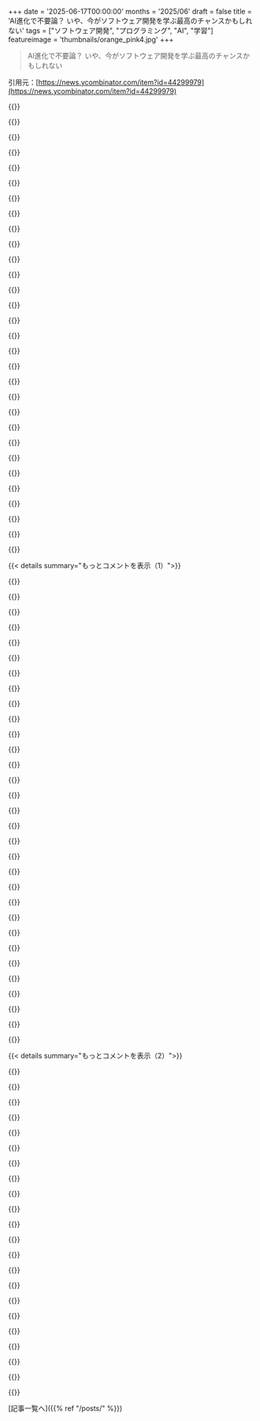 +++
date = '2025-06-17T00:00:00'
months = '2025/06'
draft = false
title = 'AI進化で不要論？ いや、今がソフトウェア開発を学ぶ最高のチャンスかもしれない'
tags = ["ソフトウェア開発", "プログラミング", "AI", "学習"]
featureimage = 'thumbnails/orange_pink4.jpg'
+++

> AI進化で不要論？ いや、今がソフトウェア開発を学ぶ最高のチャンスかもしれない

引用元：[https://news.ycombinator.com/item?id=44299979](https://news.ycombinator.com/item?id=44299979)




{{<matomeQuote body="”ボス、朗報です！非技術者でも英語でコード書けるツールを発明しました！これで高額な開発者を雇う必要がなくなりますね！”<br>”すごい、見せて！”<br>”はい、どうぞ。COBOLと名付けました。”" userName="psunavy03" createdAt="2025/06/17 17:07:05" color="#45d325">}}




{{<matomeQuote body="ブラボー！まさに私が感じてたことだけど、こんなにうまく表現できないな。多くの人は、技術の進歩が以前は不可能だった形で「パイ」を大きくするっていう事実を見落としてるんだ。<br>デジカメが普及したらみんな写真家になったけど、それは世界をより良くしただけだし、良い写真家もたくさん生まれたよね。YouTubeとクリエイティビティも同じ。コーディングとLLMも同じだよ。世界にはもっとたくさんのアプリとプログラマーが生まれるはずさ。" userName="bitpush" createdAt="2025/06/17 17:15:44" color="#ff5733">}}




{{<matomeQuote body="冗談でしょって思うけど、本当にそうなんだよね。きっとあなたも知ってると思うけど、SQLにも似たような主張があったんだ。「宣言的で、やりたいことを言えばコンピューターがやってくれる」って。これも英語で書くしね。" userName="glimshe" createdAt="2025/06/17 17:14:50" color="#38d3d3">}}




{{<matomeQuote body="前のものと比べたら、SQLははるかに使いやすくなったし、使える人もすごく増えたのは確かだよね。" userName="ako" createdAt="2025/06/17 17:37:31" color="">}}




{{<matomeQuote body="でも、ソフトウェア開発者はよくSQLに苦労して、ORMやpolarsみたいな分析APIを好んで使うんだよね。SQLが得意なのは大体プログラマーじゃなくて、データエンジニアとかDBA、アナリストなんだ。<br>もしかしたら、LLMで全部書いちゃう「Vibe coder」と、LLMを避ける「Real engineer」みたいな、似たような二極化が生まれるかもね。もうプログラマーがヘビーAIユーザーとAI懐疑派に分かれ始めて、その兆候が見えてるのかもしれない。" userName="noworriesnate" createdAt="2025/06/17 17:46:39" color="#ff33a1">}}




{{<matomeQuote body="＞ 世界にはもっとたくさんのアプリとプログラマーが生まれるはずさ。<br>これって、既存のプログラマーにとっては実は良くないことなんじゃないの？自分のスキルの価値が下がっちゃうって思わない？" userName="bluefirebrand" createdAt="2025/06/17 22:18:23" color="#38d3d3">}}




{{<matomeQuote body="＞ それは世界をより良くしただけだし、良い写真家もたくさん生まれたよね。<br>この「だけ」には異議があるな。良い写真から傑作まで写真の質の分布を想像してみて。デジカメへの移行で、あらゆる質の写真の量が爆発的に増えたんだ。オートフォーカスとか暗所性能向上、試行錯誤がめっちゃ速くなったおかげで、低～中くらいの質の写真のレベルも上がったし、息をのむような傑作写真の数も確実に増えた。" userName="munificent" createdAt="2025/06/17 18:49:35" color="#785bff">}}




{{<matomeQuote body="Claudeが私のブログをレビューしてくれた時にこの点を指摘してたんだけど、農場の機械化で役割がすごく専門的になったんだって。来年のコンバインハーベスターのCAD図面を編集する人は、厳密には農家じゃないかもしれないけど、それでも生計は農業から来てるんだよね。" userName="nathanfig" createdAt="2025/06/17 17:58:18" color="#ff5c5c">}}




{{<matomeQuote body="だいぶ前（1990年代）に聞いたんだけど、SQLの元々の意図は、オフィスの秘書が自分でクエリを書けるようにすることだったらしいよ。（これ本当かどうか、誰か検証してくれないかな。）" userName="dredmorbius" createdAt="2025/06/17 18:23:52" color="">}}




{{<matomeQuote body="今の状況では、そうだね。でもそれってチャンスでもあるんじゃない？<br>オンライン航空券予約が登場したとき、旅行代理店は displaced（置き換えられた）されたよね。その解決策は「オンライン予約サイトを止めて旅行代理店を守ろう」じゃないでしょ、それは非効率なシステムなんだから。" userName="bitpush" createdAt="2025/06/17 22:28:17" color="#ff5733">}}




{{<matomeQuote body="FORTRAN（FORmula TRANslator）も昔の「自動プログラミング」っていう”AI”プロジェクトだったんだよ。「1954年以前はほぼ全てのプログラミングが機械語かアセンブリ言語で行われてて、プログラマーは効率的なプログラムを作るには人間の創造性が必要な複雑で創造的な芸術だと考えてた」ってJohn Backusが言ってる（<br>https://dl.acm.org/doi/10.1145/800025.1198345）。IBMも「IBM 704が数学的な記号で問題を簡潔に受け取り、問題解決のための高速な704プログラムを自動的に生成できるような、大規模なプログラムセットになる」って仕様書に書いてる（<br>http://archive.computerhistory.org/resources/text/Fortran/10...）。歴史って面白いね。" userName="musicale" createdAt="2025/06/18 04:44:47" color="#785bff">}}




{{<matomeQuote body="今って1980年よりプログラマーの数ずっと多いのに、平均給料（インフレ調整後）は今の方がずっと高いんだよ。需要があるってことだよね。" userName="sarchertech" createdAt="2025/06/18 00:38:29" color="">}}




{{<matomeQuote body="そもそも、なんで全てのシステムが効率的である必要があるの？" userName="dijksterhuis" createdAt="2025/06/18 00:37:07" color="">}}




{{<matomeQuote body="Fortranはデバッグをなくすって約束したんだよね。俺、2015年にReactを関数型プログラミングの手法で教えてて「超速でバグのないアプリ作れるよ」って言ってたのに、プロジェクトマネージャーが結局いつも火事場みたいな状況に追い込んできたわ。結局、歴史は繰り返すのかな。「FORTRANはコーディングとデバッグを事実上なくすはず」って書いてある記事もあるし。<br>https://news.ycombinator.com/item?id=3970011" userName="aitchnyu" createdAt="2025/06/18 06:37:27" color="#38d3d3">}}




{{<matomeQuote body="写真家（ウェディングやポートレート）のビジネスも、今や超競争が激しいよね。今じゃ誰のいとこもアマチュア写真家だし、どのスマホにもそれなりに使えるカメラが内蔵されてる。20年前に比べて、写真ビジネスで利益出すのはずっと難しくなったよ。" userName="20after4" createdAt="2025/06/17 17:24:39" color="">}}




{{<matomeQuote body="＞世界がより良くなったって？<br>そうかな？<br>今はみんなダンスフロアで踊ったり音楽を楽しんだりする代わりに、自分たちの写真や動画を撮って立ってるだけ。クラブがそれをやめさせるためにスマホにステッカー貼るくらい。<br>ひどいことが起こってる時に、助けたりする代わりにスマホを取り出して動画や写真撮る人たち。<br>人口が人類から隔絶された遠隔地に行って、再生回数のためにコーラを置いてきたりするバカなことする人たち。<br>より良くなんてなってないよ、ただ違くなっただけ。それがより良いか悪いかは、個々の例に対する君の個人的な視点次第。<br>だから、俺は反対。良いことしかなかったわけじゃない。簡単なこともあった。良いこともあった。悪いこともあった。難しいこともあった。<br>誰かが必ず負けるし、何かが必ず失われる。テック業界の多くの人が、進歩にはコストが伴うってことを覚えててくれたらいいのにね。" userName="dijksterhuis" createdAt="2025/06/17 18:47:35" color="#ff5733">}}




{{<matomeQuote body="SQLの使いやすさって、英語っぽい構文のせいなの？それとも意味論的な表現力が進化したから？もしSQLがC#のLINQメソッド構文みたいだったら、本当に使いにくくなるのかな？" userName="ameliaquining" createdAt="2025/06/17 17:42:23" color="">}}




{{<matomeQuote body="俺は開発者だけどさ：<br>・ORM大嫌い。何層もの抽象化の裏に隠れた、たくさんの分かりにくいエラーの元凶だよ。<br>・技術的な理由で、言語だけじゃなく分析用APIの方が好きかな。理由は：<br>・クエリを組み立てられるから、分解もしやすい<br>・エラーを見つけやすい<br>・SQL文字列のパースを避けられる<br>・残りのコード、関数やオブジェクトとの連携がしやすい<br>もし単純なクエリが必要なら、喜んでSQLを書くよ。" userName="adalacelove" createdAt="2025/06/18 04:10:19" color="">}}




{{<matomeQuote body="SQLも似たような（効率化とかの）約束をしてたよね。でも、使い方によっては想定と全く同じじゃなくても、ものすごく便利で今も廃れてないパラダイムだよ。" userName="Gravityloss" createdAt="2025/06/18 07:19:06" color="">}}




{{<matomeQuote body="プログラミングって、昔は秘書の仕事みたいに思われてたんだよね。" userName="bazoom42" createdAt="2025/06/17 18:58:14" color="">}}




{{<matomeQuote body="AIの影響って、プロの写真家にもあるよね。機材いっぱいの人が銅像の前で連写しまくったりさ。スポーツ写真の編集者も大変そう。タッチダウンごとに何百枚も見るんでしょ？ほとんど同じ中から1枚選ぶなんて、分析麻痺になりそう。でも、昔のフィルム現像待ちよりはマシか。" userName="kjkjadksj" createdAt="2025/06/18 02:10:31" color="#45d325">}}




{{<matomeQuote body="特定の場所に住んでないとできなかった仕事が、どこでもできる仕事になることで、スキルの割に安い賃金で働く人が出てくるんだ。例えば夏の畑仕事って大変だけど、地元に住んでるスキルなしの学生でもそれなりの副収入になったりしたよね。" userName="lipowitz" createdAt="2025/06/17 18:45:38" color="">}}




{{<matomeQuote body="’ダンスフロアで踊るより自撮りばっか’って話だけど、ダンスそのものに集中してる別の種類のダンスもあるよ。例えば Lindy Hopとか Bluesとかね。僕がやってる Bluesダンスイベントの動画見てみてよ。誰も自分撮りしてないから。<br>＊ https://www.facebook.com/61558260095218/videos/7409340551418...<br>＊ https://www.facebook.com/reel/3659488930863692" userName="thangalin" createdAt="2025/06/17 19:16:37" color="#ff5c5c">}}




{{<matomeQuote body="ORMの問題点はO（オブジェクト指向）にあると思うんだ。オブジェクト指向って、リレーショナル代数よりデータとロジックの整理に向いてないんだよね。多くの言語がリレーショナル代数をうまくサポートしてないのが残念。僕がやってたプロジェクトではリレーションをデータ型として使ってて、joinとかの操作が全部できて最高だったよ！ビジネスロジック書くのにすごく便利だった。" userName="eru" createdAt="2025/06/18 06:17:46" color="">}}




{{<matomeQuote body="写真家って、市場が飽和して良い写真撮るのに必要なスキルが少なくなったから、もうあまり稼げないと思ってたんだけど違うの？" userName="pipes" createdAt="2025/06/17 19:03:43" color="">}}




{{<matomeQuote body="マーガリンについての記事、面白いかもね https://en.wikipedia.org/wiki/Margarine#Coal_butter<br>’突き詰めれば、全ての生計は農業から来てて、僕らは食料生産の剰余価値で生きてる’って話だけど、農業だけが特別じゃないと思うな。食べ物じゃなくて水（空気でさえ）でも同じ議論ができるでしょ？そしたら、みんなの生計は最終的に水道局から来てるってことになる。これが元の議論の帰謬法なのか、それとも水道局への新しい視点なのかは読者に任せるよ。" userName="eru" createdAt="2025/06/18 06:20:53" color="">}}




{{<matomeQuote body="アセンブラが出たぞ、これで誰でもプログラミングできる！いや待て、自然言語コーディングだ、これで誰でもコード書ける！いや待て、自己修復コードだ。<br>いや待て、簡単な DSLだ。いや待て、 UMLベースコーディングだ。いや待て、 Excelマクロだ。いや待て、ノードベースのドラッグ＆ドロップだ。いや待て、 LLMだ。<br>’ノーコード’とかの思想は、決定権を持つ層の知的レベルの低さから来てて、この手のアイデアが再登場するたびに税金がかかるべきだな。" userName="ashoeafoot" createdAt="2025/06/18 06:22:40" color="#ff5733">}}




{{<matomeQuote body="えっと、 datalogとか Prologって聞いたことある？宣言型プログラミングは本当にうまくいくんだよ。 SQLは…なんか失敗作って感じ。" userName="veqq" createdAt="2025/06/17 18:21:11" color="">}}




{{<matomeQuote body="Excelが会話に参加してきました。" userName="soco" createdAt="2025/06/18 09:38:43" color="">}}




{{<matomeQuote body="悪いけどさ、PCとかスマホがそれぞれ5000ドルする方がいいの？ AIで安くなる方が良くない？って皮肉かもね。" userName="lupire" createdAt="2025/06/18 01:54:40" color="">}}




{{< details summary="もっとコメントを表示（1）">}}

{{<matomeQuote body="AIツールの隠れたメリットは”精神的サポート”だと思うな。仕事で詰まった時に後押ししてくれるし、完璧じゃなくても進める気になる。一人で戦ってないって感覚は結構大事だよ。" userName="guicen" createdAt="2025/06/18 06:42:48" color="#ff5c5c">}}




{{<matomeQuote body="学生にAIジョーク作らせたらさ、こんなのあった。『朝出社したらPCが勝手にコード書いてて、上司が「ハッカーじゃなくて新しいAIだ。お前はPrompt Managerな！給料半分だけどTikTok見放題！」って。』これ聞いても安心できないよね…。開発者の恐れを表してる。" userName="pyman" createdAt="2025/06/18 07:48:33" color="#785bff">}}




{{<matomeQuote body="なんでPrompt Engineeringの給料が下がるって決めつけるの？ 価値を提供すれば給料は決まるんだよ。AIコード使うならPrompt Engineerは絶対必要だし。歌だって誰でも歌えるけど上手い人は違うでしょ？ スキルの質が大事。" userName="dakiol" createdAt="2025/06/18 10:46:46" color="#ff5733">}}




{{<matomeQuote body="人それぞれだけど、俺は30分LLMと”議論”するとヘトヘト。あれは基本、自信過剰なアホだよ。新しい発想なんて出ないし。LLM同士で会話させたらすぐ壊れる。GoogleでLLM要約を無視して検索すれば、LLMがパクってるコード書いた本物の専門家サイトに行けるんだ。" userName="bgwalter" createdAt="2025/06/18 12:23:08" color="#785bff">}}




{{<matomeQuote body="技術革命は最初は苦痛をもたらす。産業革命と同じ。生産性上がっても労働者の給料に繋がるかは政治力次第だけど、今は弱いね（SEは特に組合ないし）。大手テックで大量解雇あったし、簡単なアプリはマーケターが作れるかも。Prompt Engineer給料下がらないとしても、企業はコストカットしたがるだろうな。<br>https://substack.com/home/post/p-165655726" userName="cardanome" createdAt="2025/06/18 11:35:59" color="#ff33a1">}}




{{<matomeQuote body="＞SEは組合なくて弱いけど、組合なしでも戦えるよ。LLMはちゃんと動かないのに人員削減の口実になってるって真実を言おう。プロLLMのブログ書いてる奴とは働かないとか。SEは争い避けるからレミングみたいに周りに従うけど、政府官僚機構の戦い方を見習えよ。" userName="bgwalter" createdAt="2025/06/18 11:51:46" color="#38d3d3">}}




{{<matomeQuote body="＞これが組合がないことへの対処法。笑、頑張ってね。組織化されてない個人のボイコットを組合と同じだと思うとか、君のことよく分かったわ。無理でしょ。" userName="jdright" createdAt="2025/06/18 12:17:59" color="">}}




{{<matomeQuote body="給料は会社への価値じゃなくスキルの希少性で決まるんだよ。君の歌の例え（コメント4）は完璧だね。プロ歌手が難しいのは誰でも歌えるから。SEは参入障壁が高いから給料高いんだ。Prompt Engineeringはもっと簡単にできる人が増えるから、給料はかなり下がるだろうね。" userName="somenameforme" createdAt="2025/06/18 15:39:20" color="#45d325">}}




{{<matomeQuote body="Prompt Engineeringの給料が安くなるって印象を頑張って作ろうとしてる奴らがいるんだよ。給料って結構「雰囲気」で決まるんだよね。低賃金は人手不足で、高賃金は供給過多とか、経済見れば分かるでしょ。" userName="RugnirViking" createdAt="2025/06/18 11:05:13" color="">}}




{{<matomeQuote body="冷静な分析してるのいいね。みんな hype に流される中、ちゃんと試して見極めようとしてるのが分かるよ。でも、AIの声ってなんかイライラするんだよなー。画面パンチしたくなるくらい。" userName="uludag" createdAt="2025/06/18 14:10:31" color="">}}




{{<matomeQuote body="みんなAI botと話してなんで感情が生まれるのか不思議でしょうがないよ。機械が人間に’なりきってる’だけなのに、分からないのかな？" userName="pier25" createdAt="2025/06/18 15:08:07" color="">}}




{{<matomeQuote body="一人や二人の話じゃなくて、ユニオンに入ってない組織とかでも使われる理論的な戦略の話だよ。それに、多くの開発者が自分を嫌ってて根性がないせいでこの戦略が妨げられてることも認めるよ。従順な人には、給料の高いユニオンのボスみたいな新しいリーダーが必要なのかもね。" userName="bgwalter" createdAt="2025/06/18 12:34:38" color="">}}




{{<matomeQuote body="間違いだよ、従順な人こそユニオンなんて要らないタイプだ。何でも受け入れるからね。ユニオンは、現状を受け入れないで、一人じゃ標的になるって分かってる人たちのためのもの。ユニオンは力を合わせて共通の利益のためにグループで働く方法で、極端に自己中心的じゃない人向けだよ。" userName="jdright" createdAt="2025/06/18 13:03:33" color="">}}




{{<matomeQuote body="人は本を読んだり、映画やアニメを見たり、抽象芸術を見たりしても感情を抱くじゃん…。これが他のものとどう違うっていうの？" userName="bondarchuk" createdAt="2025/06/18 15:14:08" color="">}}




{{<matomeQuote body="私が見てる状況とは真逆だな。Walmartとかバス運転手には求人がいっぱいあるのに、高給の仕事（医療系は除くかも）はほとんど見ないよ。Devの仕事だって、年間7万ドルみたいな低給のが多いんだ（しかも物価が安くない地域でだよ）。" userName="giantg2" createdAt="2025/06/18 12:14:01" color="">}}




{{<matomeQuote body="ユニオンなんてなんで必要なの？みんな自分で働く条件を決めて、あとは市場に任せればいいじゃん。時給20ドルでもいいってプログラマーがいて需要を満たせるなら、それでいい。その仕事はやらなきゃいいだけの話。誰も損しないよ。週7日働きたい人がいるならそれもよし。工場で有害物質を吸いたくないなら、会社は安全装置に投資するか、仕事が進まないか。ユニオンなんていらないって。" userName="redeeman" createdAt="2025/06/18 13:30:06" color="">}}




{{<matomeQuote body="…Prompt Engineeringで生まれる価値が、企業がもっとPrompt Engineerを求めるくらい高くなるならね。パイの大きさは全然固定されてないと思う。プログラミングや自動化すると価値があるのに、今のコストじゃ従来のソフトウェアエンジニアリングでは手が届かないことってたくさんあるんだ。AIが生産性を大幅に上げられるなら、AIを使ったプログラミングは今みたいに退屈じゃなくて、同じくらい価値のあるものになる道が見えるよ。" userName="sokoloff" createdAt="2025/06/18 16:46:27" color="#ff5733">}}




{{<matomeQuote body="例えば、広告を額面通りに受け取る？彼らがブランドのアイデアを受け入れさせて、何かを買わせようとしてるって分かってても？" userName="pier25" createdAt="2025/06/18 15:21:43" color="">}}




{{<matomeQuote body="トレンドだって言い始める前に、あと数年待ってみなって。俺は50だけど、これまでの人生で tech job が見つけにくかった不況も、技術者が必要とされた好景気も何度も見てきたよ。数年経たないと、一時的な落ち込みなのか時代の終わりなのかは分からない。状況が悪くなるたびに tech の終わりだって騒ぐ人が多いけど、これまでは間違ってた。今回はどうなるか、時間だけが教えてくれるだろうね。個人的にはそうは思わないけど。" userName="bluGill" createdAt="2025/06/18 14:25:38" color="#ff5c5c">}}




{{<matomeQuote body="これも価値じゃなくて、完全に供給と需要の話だね。もし都市に一人しか清掃員がいなかったら、そいつは大金持ちだよ。もっと現実的な例で言うと、多くの会社で software 側は実質会社そのもの。企画からローンチまで製品を全部作ってる。でも、 legal 側より給料が低いことがよくある。その理由は、単純に lawyer の労働力プールが software engineers よりずっと小さいから。 prompt engineering に大きな参入障壁がなければ、賃金は自然と低くなるだろうね。" userName="somenameforme" createdAt="2025/06/18 18:14:59" color="#ff33a1">}}




{{<matomeQuote body="＞自信過剰な馬鹿<br>ってことは AI president が近いってことか。" userName="dboreham" createdAt="2025/06/18 13:36:58" color="">}}




{{<matomeQuote body="だって、最高の prompt engineer と普通の prompt engineer の10%の違いなんて、たいてい出力や生産性に目に見える差は出ないから。それに特化したり、余計に金払う理由はないよ。得られるものが一時的だからね。" userName="blindriver" createdAt="2025/06/18 16:11:53" color="">}}




{{<matomeQuote body="持ち直さないとは言わないけど、もう2〜3年経ってるんだよね。" userName="giantg2" createdAt="2025/06/18 16:10:50" color="">}}




{{<matomeQuote body="LLM と議論してるの？俺は LLM いつも使ってるけど、そんなこと一度もないよ。一番よく分かってるなら、なんで議論する必要があるんだ？ただ何をすべきか指示して、修正すればいい。そんな難しいことじゃないよ。追伸：人間も LLM も調整するのは難しいね。でも人間と議論しなきゃいけない時はすごく疲れる。 LLM にはちょっと促すか、指示するだけだから楽だよ。" userName="jdmoreira" createdAt="2025/06/18 14:56:51" color="#ff33a1">}}




{{<matomeQuote body="もし同じ作業するのに developers より prompt engineers が少なくて済むなら、そして prompt engineering が開発より簡単で developers なら誰でもできるなら、結果的に労働力が大幅に過剰になるだろうね。" userName="giantg2" createdAt="2025/06/18 12:08:15" color="">}}




{{<matomeQuote body="いくつかの過剰に騒がれた企業のお粗末な対応を見てきた経験から言うと、これも過去と同じような結果になると思うね。つまり、企業は考えずに悪い決定をして、働く人にはマイナスになるけど役員の給料は安泰って感じ。でも、この状況は記事の著者と同じように、賢くてやる気のある人にはとんでもないチャンスだよ。もし職を失ったり危ないなら、この時間を使って、前々から作りたかったけど忙しくて無理だった物を作っちゃおうよ。" userName="michaelteter" createdAt="2025/06/17 23:57:15" color="#38d3d3">}}




{{<matomeQuote body="もう始めてるよ。何年もボイスメモを取ってたんだけど、今まではほとんど読み返すだけって感じだったんだ。自由に話せる場所なら録音のハードルは低いんだけど、情報を取り出すのが難しくて。今、その音声メモから素早く情報を取り出すためのソフトを書いてるんだ。これ、AIがなかったら絶対時間作れなかったと思う。コードとか設計は全部自分でやってるけどね。" userName="dotancohen" createdAt="2025/06/18 08:33:53" color="#45d325">}}




{{<matomeQuote body="3年間、Philips VoiceTracerと付属の音声ファイルを録りためて、3ヶ月後に一度だけ聞いてたよ。たまにOtterとかWhisperもうまくいったりいかなかったりで使ってたんだ。<br>もし君の作ったやつをオープンソースにするなら、ぜひ教えてね。" userName="ak-47" createdAt="2025/06/22 03:05:43" color="">}}




{{<matomeQuote body="君のワークフローについて色々聞きたいな。<br>ファイルはパソコンに移すの？VoiceTrackerで聞く？他人の反応は？ファイルはフォルダ分け？ filesystem tags（KDE Dolphinとか）やsymlinksは？ 外にいる時PCのファイルが必要になることは？<br>OtterとWhisperの文字起こし精度は？ 編集する？ どう保存する？ 検索は？ 音声ファイルと一緒にメモも保存？<br>特定のファイルやタイムスタンプにブックマークは？ 録音時間は？頻度は？消すことある？<br>どんな録音？（予定とか車のメンテ記録とかダイエット記録とかメンタルヘルスとか？）<br>そうそう、プロジェクトはGitHubに置くつもり。たぶんGPL。MITも考えるけど、誰かがこれでビジネス始めてくれたら嬉しいな！顧客になるよ！" userName="dotancohen" createdAt="2025/06/22 06:36:45" color="#38d3d3">}}




{{<matomeQuote body="これらの質問、何か製品を開発するのにすごく良い出発点になるね。" userName="simoncos" createdAt="2025/06/23 10:18:28" color="">}}

{{</details>}}




{{< details summary="もっとコメントを表示（2）">}}

{{<matomeQuote body="＞もし職を失ったり危ないなら、この時間を使って、前々から作りたかったけど忙しくて無理だった物を作っちゃおうよ。<br>もちろん君が最善だと思うことをすればいいけど、これは職を失ってすぐに次のソフトの仕事が見つかりそうにない（あるいは絶対見つからない）人にとってはすごく悪いアドバイスだよ。俺は何年も前に、まだみんな「AIで仕事は取られない」って言ってた頃から、「早くリスキルしろ」って言ってたんだ。もし失業したなら、貯金尽きる前に壁塗りとかカーペット敷きとか覚えた方がいい。もしトレーニング中に運良くソフトの仕事が見つかればラッキー、ダメなら代替がある。 bootstrapped startupで本気でお金稼げるなんて考えない方がいいよ。統計的に、 bootstrapped startupで収入になるなんて1%以下だって分かってるだろ。馬鹿なことするなよ――特に家族を養ってるならね。" userName="kypro" createdAt="2025/06/18 16:11:40" color="#45d325">}}




{{<matomeQuote body="厳しい警告だけど、 bootstrapped startupが有利な時期って最近の歴史で何度かあったんだ。例えば97年〜02年頃（俺が最初に活躍した頃）と、俺は思うんだけど今だね。<br>ネット黎明期みたいに、当時は未開拓の分野がそこら中にあった。広告で簡単にお金稼げたし、会社を始めるのにオフィスや工場なんて要らなかった（それまではそれが普通だった）。だから bootstrapped startupなんて考えは新しいけど、注意してれば結構当たり前にも思えたんだ。<br>今は？みんなLLMを持ってて、ちょっと未来が見えてる。こういう会社はたくさん出てきて、ダメになるか買収されるかするだろう。何社かはUnicornになるだろうね。でも重要なのは変わらない：もし失業したり時間があるなら、この新しいスタックで何か機能するものを作るべきだってこと。将来社員としての君の価値は格段に上がるだろう。<br>失っちゃいけないものを犠牲にするなよ。でも、近いうちにAI系の起業で失敗した人へのソフトランディングもあるかもしれないと思うんだ。" userName="lubujackson" createdAt="2025/06/18 17:31:09" color="#ff33a1">}}




{{<matomeQuote body="皆さんこんにちは。俺は普段自分のためにたくさん書くんだけど、あんまりシェアしないんだ。だからこれは思いついたままのスタイルだけど、ソフトウェア開発者の価値についての「終わった」みたいな見方に対する反論をちょっとでも加えたくて、ブログ記事にする価値があるかなと思ったんだ。自由に意見言ってぶっ壊してくれていいよ :)" userName="nathanfig" createdAt="2025/06/17 14:55:03" color="">}}




{{<matomeQuote body="最近のdevの記事って真面目すぎてつまんないのが多いけどさこの記事のちょっと皮肉っぽいユーモアは良かったよサンキュー" userName="jonstewart" createdAt="2025/06/18 12:32:06" color="">}}




{{<matomeQuote body="めちゃくちゃ良かったよ書いて投稿してくれてありがとうね" userName="randfish" createdAt="2025/06/17 15:30:31" color="">}}




{{<matomeQuote body="もっと頻繁に記事を共有してくれよ核攻撃の組み合わせでも何でも来いって感じだぜ" userName="jaza" createdAt="2025/06/18 12:30:49" color="">}}




{{<matomeQuote body="ユーモアが新鮮だったな笑" userName="layer8" createdAt="2025/06/17 18:02:52" color="">}}




{{<matomeQuote body="素晴らしい文章だと思ったよずっと開発ブログ書いてる人かと思ったまた投稿してくれるといいな" userName="jmcpheron" createdAt="2025/06/18 17:42:27" color="">}}




{{<matomeQuote body="タイトルに反対だったからクリックしたんだけど記事読んでみてすごく楽しかったよ" userName="tasuki" createdAt="2025/06/18 07:12:47" color="#ff5733">}}




{{<matomeQuote body="タイトルだけ based に俺の意見を言うとね俺は開発者じゃなくてセキュリティ分野にいるけど学位で開発は勉強したんだ。基礎が学びやすくなると何でも学ぶのに最高の時期になると思うよ。大学時代ソフトウェア開発中にバグ直したり概念を理解するためにオンラインフォーラムを漁りまくったのを覚えてるよ俺たち多くがそうしたみたいにね。色々な説明の仕方や応用方法を探してたんだ。LLMは質問したりコードブロックのフィードバックをもらったり概念を理解したり自分のコードのどこが悪かったかとかそういうことに使うとチューターみたいなかなりパワフルなツールになってくれるね。探し回ってたバカな質問全部LLMに聞けるんだ。でもこれがもっと中級レベルの開発者になった時にどうなるかは分からないな。" userName="NoPicklez" createdAt="2025/06/18 02:17:11" color="#45d325">}}




{{<matomeQuote body="俺も同じように LLM がかなり役立つって分かったよ。LLM にアイデアをぶつけたり「これについての俺の理解はこうなんだけどどこが間違ってる」って聞けるんだ。複雑な問題についてピンポイントで正確かは信用してないけど訓練のされ方を考えれば方向性は正しいと信用してるよ。そうすると行き詰まりを早く乗り越えられるし自分自身にもっと良くて多くの質問をするようになるそれはもっと早く学べるってことだと思うんだ" userName="el_benhameen" createdAt="2025/06/18 04:53:37" color="#785bff">}}




{{<matomeQuote body="うん中級以上になると LLM はアクセラレーターとして使う方にシフトすると思うよ" userName="KurSix" createdAt="2025/06/18 10:34:50" color="#38d3d3">}}




{{<matomeQuote body="農業の引用は面白いけど、ジェボンズのパラドックスには需要弾力性が必要で、食料はそうじゃないんだよね。今の疑問は、もっとソフトウェアの需要があるか、AIの能力がどこで止まるかってとこかな。" userName="dehrmann" createdAt="2025/06/17 17:05:33" color="#ff33a1">}}




{{<matomeQuote body="どっちにしても、1800年代後半の大邸宅がいまだに田舎道に並んでるの見ればわかるけど、農家が”過払い”だった時代は、コンバイン発明から50～75年後だったんだよ。この比喩が正しいなら、開発者はLLMの未来と比べたら今は貧乏ってことになるね。<br>でも、重要な違いを見落としちゃいけないのは、農家は定義上ビジネスのオーナーだってこと。ほとんどのソフトウェア開発者はオーナーじゃなく、ただの雇われ従業員。もし歴史が繰り返すなら、いつものように技術の進歩で儲かるのはオーナー側だろうね。" userName="9rx" createdAt="2025/06/17 18:17:44" color="#ff5733">}}




{{<matomeQuote body="報告される数字は色々だけど、先進国では家庭の食品ロスが結構多いみたいだから、食料需要って直感より弾力的なのかもしれないよ。" userName="giraffe_lady" createdAt="2025/06/17 17:12:44" color="">}}




{{<matomeQuote body="食品ロスの報告値は、少なくとも過去40年、もしかしたら過去80年、色んな情報源で一貫してるのを見たことあるよ。多分、ある程度一定なんだと思う。<br>ただ、一つ観察したのは、食品ロスが今はずっと後期の加工サイクルで起きてるってこと、つまり、輸送や加工、冷蔵、調理といった、より多くのリソースが投資された後にね。<br>長期的には、人口が増えるから食料需要は弾力的って言えるかな。" userName="dredmorbius" createdAt="2025/06/17 18:30:37" color="#ff5733">}}




{{<matomeQuote body="＞人口が増えるから<br>それはもう起きてないよ。" userName="jimbokun" createdAt="2025/06/18 15:10:27" color="">}}




{{<matomeQuote body="「食料需要には弾力性の下限がある」みたいな言い方がいいのかもしれないね。" userName="kwk1" createdAt="2025/06/17 18:14:47" color="">}}




{{<matomeQuote body="食料の需要はすごく弾力性があるよ。牛肉が高くなったら、もっと安いタンパク質（鶏肉、豚肉、豆腐、豆）に需要が移るし。<br>果物とか必須じゃない食品は、有名なくらい弾力性があって、支出の大きな割合を占めてる。<br>例えば、安いシリアルが豊富に出回ると、それは低品質の代償だから、高品質シリアルの需要は増えるんだ。<br>LLMによるソフトウェアエンジニアリングは、品質の基準を継続的に上げて、高品質ソフトウェアの需要を高めるだろうね。" userName="slt2021" createdAt="2025/06/17 18:22:57" color="#38d3d3">}}




{{<matomeQuote body="食べるためのカロリー需要はあまり弾力性がないけど、豊富な食料作物は、無駄が多くて環境にも非倫理的な畜産に回されるんだよね。" userName="fulafel" createdAt="2025/06/18 06:29:03" color="">}}




{{<matomeQuote body="要は、いつもと同じだよ。昔から、技術者じゃない人がLow-codeとかNo-codeソリューションを導入して、その後ろでエンジニアが後始末をするっていうのは常にあったし、俺はそれで結構儲かるキャリアを築いてきたよ。" userName="temporallobe" createdAt="2025/06/17 19:25:44" color="#45d325">}}

{{</details>}}



[記事一覧へ]({{% ref "/posts/" %}})
